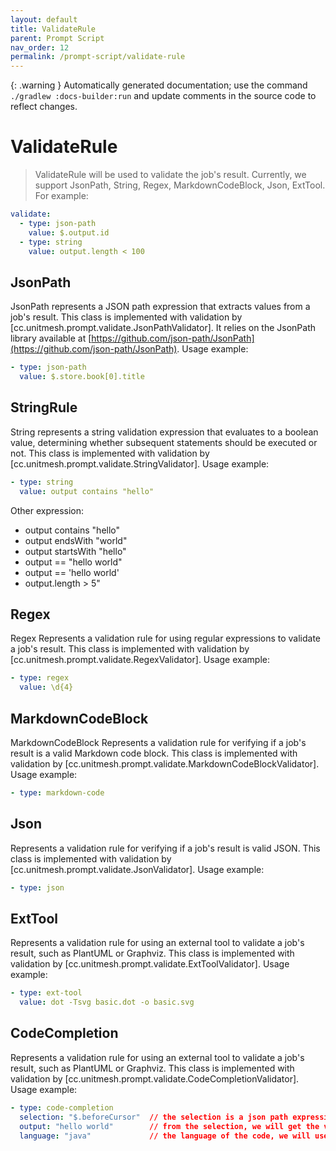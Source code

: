 ```yaml
---
layout: default
title: ValidateRule
parent: Prompt Script
nav_order: 12
permalink: /prompt-script/validate-rule
---
```


{: .warning }
Automatically generated documentation; use the command `./gradlew :docs-builder:run` and update comments in the source code to reflect changes.

# ValidateRule 

> ValidateRule will be used to validate the job's result.
Currently, we support JsonPath, String, Regex, MarkdownCodeBlock, Json, ExtTool.
For example:

```yaml
validate:
  - type: json-path
    value: $.output.id
  - type: string
    value: output.length < 100
```


## JsonPath 

JsonPath represents a JSON path expression that extracts values from a job's result.
This class is implemented with validation by [cc.unitmesh.prompt.validate.JsonPathValidator].
It relies on the JsonPath library available at [https://github.com/json-path/JsonPath](https://github.com/json-path/JsonPath).
Usage example:

```yaml
- type: json-path
  value: $.store.book[0].title
```

## StringRule 

String represents a string validation expression that evaluates to a boolean value,
determining whether subsequent statements should be executed or not.
This class is implemented with validation by [cc.unitmesh.prompt.validate.StringValidator].
Usage example:

```yaml
- type: string
  value: output contains "hello"
```
Other expression:
- output contains "hello"
- output endsWith "world"
- output startsWith "hello"
- output == "hello world"
- output == 'hello world'
- output.length > 5"

## Regex 

Regex Represents a validation rule for using regular expressions to validate a job's result.
This class is implemented with validation by [cc.unitmesh.prompt.validate.RegexValidator].
Usage example:

```yaml
- type: regex
  value: \d{4}
```

## MarkdownCodeBlock 

MarkdownCodeBlock Represents a validation rule for verifying if a job's result is a valid Markdown code block.
This class is implemented with validation by [cc.unitmesh.prompt.validate.MarkdownCodeBlockValidator].
Usage example:

```yaml
- type: markdown-code
```

## Json 

Represents a validation rule for verifying if a job's result is valid JSON.
This class is implemented with validation by [cc.unitmesh.prompt.validate.JsonValidator].
Usage example:

```yaml
- type: json
```

## ExtTool 

Represents a validation rule for using an external tool to validate a job's result, such as PlantUML or Graphviz.
This class is implemented with validation by [cc.unitmesh.prompt.validate.ExtToolValidator].
Usage example:

```yaml
- type: ext-tool
  value: dot -Tsvg basic.dot -o basic.svg
```

## CodeCompletion 

Represents a validation rule for using an external tool to validate a job's result, such as PlantUML or Graphviz.
This class is implemented with validation by [cc.unitmesh.prompt.validate.CodeCompletionValidator].
Usage example:

```yaml
- type: code-completion
  selection: "$.beforeCursor"  // the selection is a json path expression
  output: "hello world"        // from the selection, we will get the value "hello world"
  language: "java"             // the language of the code, we will use the language to get the code completion
```

